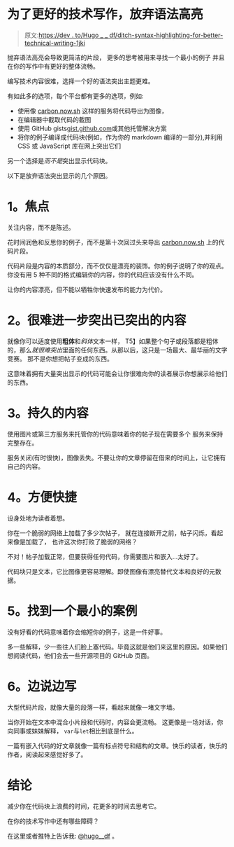 # 为了更好的技术写作，放弃语法高亮

> 原文:[https://dev . to/Hugo _ _ df/ditch-syntax-highlighting-for-better-technical-writing-1jki](https://dev.to/hugo__df/ditch-syntax-highlighting-for-better-technical-writing-1jki)

抛弃语法高亮会导致更简洁的片段，
更多的思考被用来寻找一个最小的例子
并且在你的写作中有更好的整体流畅。

编写技术内容很难，选择一个好的语法突出主题更难。

有如此多的选项，每个平台都有更多的选项，例如:

*   使用像 [carbon.now.sh](https://carbon.now.sh) 这样的服务将代码导出为图像，
*   在编辑器中截取代码的截图
*   使用 GitHub gists[gist.github.com](https://gist.github.com)或其他托管解决方案
*   将你的例子编译成代码块(例如，作为你的 markdown 编译的一部分),并利用 CSS 或 JavaScript 库在网上突出它们

另一个选择是*而不是*突出显示代码块。

以下是放弃语法突出显示的几个原因。

# [](#1-focus)1。焦点

关注内容，而不是陈述。

花时间润色和反思你的例子，而不是第十次回过头来导出 [carbon.now.sh](https://carbon.now.sh) 上的代码片段。

代码片段是内容的本质部分，而不仅仅是漂亮的装饰。你的例子说明了你的观点。你没有用 5 种不同的格式编辑你的内容，你的代码应该没有什么不同。

让你的内容漂亮，但不能以牺牲你快速发布的能力为代价。

# [](#2-difficult-to-further-highlight-inside-something-thats-highlighted)2。很难进一步突出已突出的内容

就像你可以适度使用**粗体**和*斜体*文本一样，
T5】如果整个句子或段落都是粗体的，那么*就很难突出*里面的任何东西。从那以后，这只是一场最大、最华丽的文字竞赛。
那不是你想把帖子变成的东西。

这意味着拥有大量突出显示的代码可能会让你很难向你的读者展示你想展示给他们的东西。

# [](#3-content-that-lasts)3。持久的内容

使用图片或第三方服务来托管你的代码意味着你的帖子现在需要多个
服务来保持完整存在。

服务关闭(有时很快)，图像丢失。不要让你的文章停留在借来的时间上，让它拥有自己的内容。

# [](#4-accessible-and-fast)4。方便快捷

设身处地为读者着想。

你在一个脆弱的网络上加载了多少次帖子，
就在连接断开之前，帖子闪烁，看起来像是加载了，
也许这次你打败了脆弱的网络？

不对！帖子加载正常，但要获得任何代码，你需要图片和嵌入...太好了。

代码块只是文本，它比图像更容易理解。即使图像有漂亮替代文本和良好的元数据。

# [](#5-find-a-minimal-case)5。找到一个最小的案例

没有好看的代码意味着你会缩短你的例子，这是一件好事。

多一些解释，少一些往人们脸上塞代码。毕竟这就是他们来这里的原因。如果他们想阅读代码，他们会去一些开源项目的 GitHub 页面。

# [](#6-write-as-you-speak)6。边说边写

大型代码片段，就像大量的段落一样，看起来就像一堵文字墙。

当你开始在文本中混合小片段和代码时，内容会更流畅。
这更像是一场对话，你向同事或妹妹解释，
`var`与`let`相比到底是什么。

一篇有嵌入代码的好文章就像一篇有标点符号和结构的文章。快乐的读者，快乐的作者，阅读起来感觉好多了。

# [](#conclusion)结论

减少你在代码块上浪费的时间，花更多的时间去思考它。

在你的技术写作中还有哪些障碍？

在这里或者推特上告诉我: [@hugo__df](https://twitter.com/hugo__df) 。